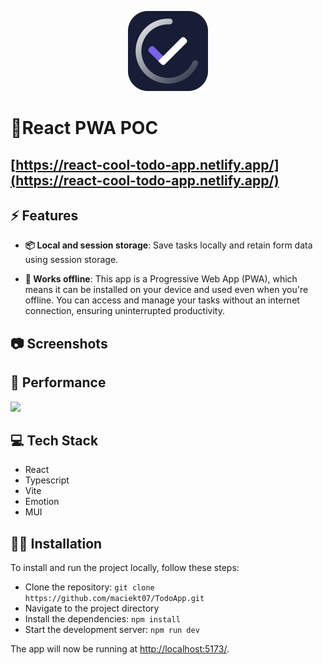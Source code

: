 <!-- prettier-ignore -->
<p align="center">
<img src="public/logo256.png" width="128px" />
<h1>📝React PWA POC</h1>
</p>

## [https://react-cool-todo-app.netlify.app/](https://react-cool-todo-app.netlify.app/)



## ⚡ Features

- **📦 Local and session storage**: Save tasks locally and retain form data using session storage.

- **📴 Works offline**: This app is a Progressive Web App (PWA), which means it can be installed on your device and used even when you're offline. You can access and manage your tasks without an internet connection, ensuring uninterrupted productivity.

## 📷 Screenshots

## 🚀 Performance

<img src="screenshots/performance.png" width="600px" />

## 💻 Tech Stack

- React
- Typescript
- Vite
- Emotion
- MUI

## 👨‍💻 Installation

To install and run the project locally, follow these steps:

- Clone the repository: `git clone https://github.com/maciekt07/TodoApp.git`
- Navigate to the project directory
- Install the dependencies: `npm install`
- Start the development server: `npm run dev`

The app will now be running at [http://localhost:5173/](http://localhost:5173/).

